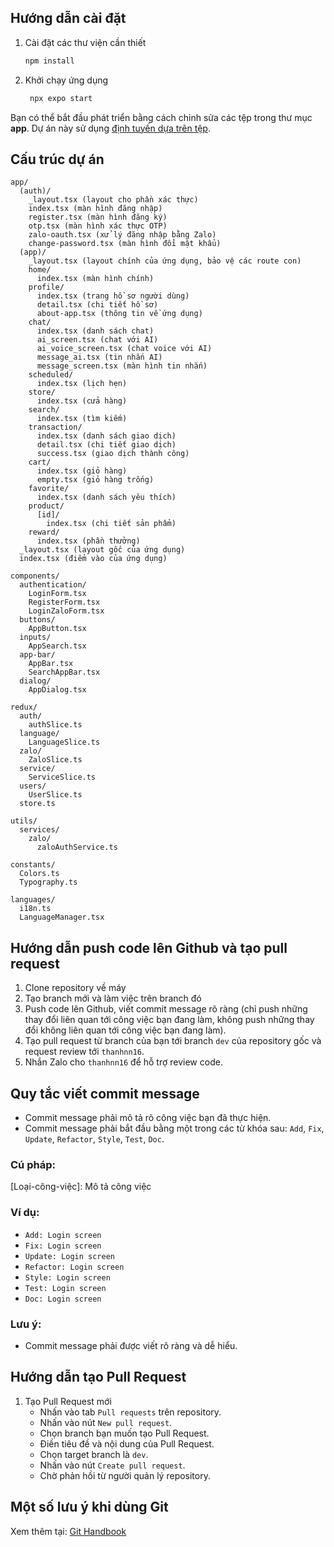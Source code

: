 ## Hướng dẫn cài đặt

1. Cài đặt các thư viện cần thiết

   ```bash
   npm install
   ```

2. Khởi chạy ứng dụng

   ```bash
    npx expo start
   ```

Bạn có thể bắt đầu phát triển bằng cách chỉnh sửa các tệp trong thư mục **app**. Dự án này sử
dụng [định tuyến dựa trên tệp](https://docs.expo.dev/router/introduction).

## Cấu trúc dự án

```
app/
  (auth)/
    _layout.tsx (layout cho phần xác thực)
    index.tsx (màn hình đăng nhập)
    register.tsx (màn hình đăng ký)
    otp.tsx (màn hình xác thực OTP)
    zalo-oauth.tsx (xử lý đăng nhập bằng Zalo)
    change-password.tsx (màn hình đổi mật khẩu)
  (app)/
    _layout.tsx (layout chính của ứng dụng, bảo vệ các route con)
    home/
      index.tsx (màn hình chính)
    profile/
      index.tsx (trang hồ sơ người dùng)
      detail.tsx (chi tiết hồ sơ)
      about-app.tsx (thông tin về ứng dụng)
    chat/
      index.tsx (danh sách chat)
      ai_screen.tsx (chat với AI)
      ai_voice_screen.tsx (chat voice với AI)
      message_ai.tsx (tin nhắn AI)
      message_screen.tsx (màn hình tin nhắn)
    scheduled/
      index.tsx (lịch hẹn)
    store/
      index.tsx (cửa hàng)
    search/
      index.tsx (tìm kiếm)
    transaction/
      index.tsx (danh sách giao dịch)
      detail.tsx (chi tiết giao dịch)
      success.tsx (giao dịch thành công)
    cart/
      index.tsx (giỏ hàng)
      empty.tsx (giỏ hàng trống)
    favorite/
      index.tsx (danh sách yêu thích)
    product/
      [id]/
        index.tsx (chi tiết sản phẩm)
    reward/
      index.tsx (phần thưởng)
  _layout.tsx (layout gốc của ứng dụng)
  index.tsx (điểm vào của ứng dụng)

components/
  authentication/
    LoginForm.tsx
    RegisterForm.tsx
    LoginZaloForm.tsx
  buttons/
    AppButton.tsx
  inputs/
    AppSearch.tsx
  app-bar/
    AppBar.tsx
    SearchAppBar.tsx
  dialog/
    AppDialog.tsx

redux/
  auth/
    authSlice.ts
  language/
    LanguageSlice.ts
  zalo/
    ZaloSlice.ts
  service/
    ServiceSlice.ts
  users/
    UserSlice.ts
  store.ts

utils/
  services/
    zalo/
      zaloAuthService.ts

constants/
  Colors.ts
  Typography.ts

languages/
  i18n.ts
  LanguageManager.tsx
```

## Hướng dẫn push code lên Github và tạo pull request

1. Clone repository về máy
2. Tạo branch mới và làm việc trên branch đó
3. Push code lên Github, viết commit message rõ ràng (chỉ push những thay đổi liên quan tới công việc bạn đang làm, không push những thay đổi không liên quan tới công việc bạn đang làm).
4. Tạo pull request từ branch của bạn tới branch `dev` của repository gốc và request review tới `thanhnn16`.
5. Nhắn Zalo cho `thanhnn16` để hỗ trợ review code.

## Quy tắc viết commit message

- Commit message phải mô tả rõ công việc bạn đã thực hiện.
- Commit message phải bắt đầu bằng một trong các từ khóa sau: `Add`, `Fix`, `Update`, `Refactor`, `Style`, `Test`, `Doc`.

### Cú pháp:

[Loại-công-việc]: Mô tả công việc

### Ví dụ:

- `Add: Login screen`
- `Fix: Login screen`
- `Update: Login screen`
- `Refactor: Login screen`
- `Style: Login screen`
- `Test: Login screen`
- `Doc: Login screen`

### Lưu ý:

- Commit message phải được viết rõ ràng và dễ hiểu.

## Hướng dẫn tạo Pull Request

1. Tạo Pull Request mới
   - Nhấn vào tab `Pull requests` trên repository.
   - Nhấn vào nút `New pull request`.
   - Chọn branch bạn muốn tạo Pull Request.
   - Điền tiêu đề và nội dung của Pull Request.
   - Chọn target branch là `dev`.
   - Nhấn vào nút `Create pull request`.
   - Chờ phản hồi từ người quản lý repository.

## Một số lưu ý khi dùng Git

Xem thêm tại: [Git Handbook](https://guides.github.com/introduction/git-handbook/)
